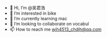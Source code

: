 - 👋 Hi, I’m @吴君浩
- 👀 I’m interested in bike
- 🌱 I’m currently learning mac
- 💞️ I’m looking to collaborate on vocabul
- 📫 How to reach me wjh4513_chdjh@qq.com

<!---
wujunhaov/wujunhaov is a ✨ special ✨ repository because its `README.md` (this file) appears on your GitHub profile.
You can click the Preview link to take a look at your changes.
v
